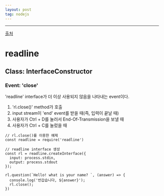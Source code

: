 ```yaml
---
layout: post
tag: nodejs
---
```

***

[출처](https://nodejs.org/docs/latest/api/readline.html)

# readline

## Class: InterfaceConstructor

### Event: 'close'

'readline' interface가 더 이상 사용되지 않음을 나타내는 event이다.
1. 'rl.close()' method가 호출
2. input stream이 'end' event를 받을 때(즉, 입력이 끝날 때)
3. 사용자가 Ctrl + D를 눌러서 End-Of-Transmission을 보낼 때
4. 사용자가 Ctrl + C를 눌렀을 때

```
// rl.close()를 이용한 예제
const readline = require('readline')

// readline interface 생성
const rl = readline.createInterface({
  input: process.stdin,
  output: process.stdout
});

rl.question(`Hello! what is your name? `, (answer) => {
  console.log('반갑습니다, ${answer}');
  rl.close();
})
```
<br>